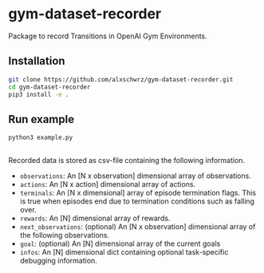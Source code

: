 # gym-dataset-recorder
Package to record Transitions in OpenAI Gym Environments.

## Installation
```bash
git clone https://github.com/alxschwrz/gym-dataset-recorder.git
cd gym-dataset-recorder
pip3 install -e .
```
## Run example
```
python3 example.py
```

##
Recorded data is stored as csv-file containing the following information. 
- `observations`: An [N x observation] dimensional array of observations.
- `actions`: An [N x action] dimensional array of actions.
- `terminals`: An [N x dimensional] array of episode termination flags. This is true when episodes end due to termination conditions such as falling over.
- `rewards`: An [N] dimensional array of rewards.
- `next_observations`: (optional) An [N x observation] dimensional array of the following observations.
- `goal`: (optional) An [N] dimensional array of the current goals
- `infos`: An [N] dimensional dict containing optional task-specific debugging information.
